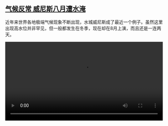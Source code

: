 <!--1628605025000-->
[气候反常 威尼斯八月遭水淹](https://www.dw.com/zh/%E6%B0%94%E5%80%99%E5%8F%8D%E5%B8%B8%20%E5%A8%81%E5%B0%BC%E6%96%AF%E5%85%AB%E6%9C%88%E9%81%AD%E6%B0%B4%E6%B7%B9/a-58820418)
------

<p>近年来世界各地极端气候现象不断出现，水城威尼斯成了最近一个例子。虽然这里出现高水位并非罕见，但一般都发生在冬季，现在却在8月上演，而且还是一连两天。</small></p><video src="https://tvdownloaddw-a.akamaihd.net/dwtv_video/flv/vdt_zh/2021/bchi210810_001_venedighochwasser_sd_avc.mp4" controls style="width:100%"></video>

